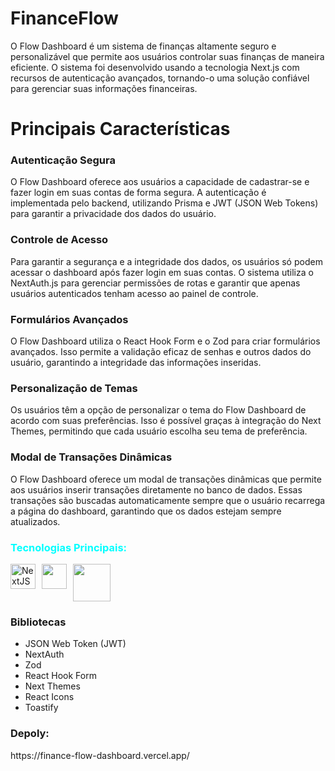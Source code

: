 <h1>FinanceFlow</h1>

O Flow Dashboard é um sistema de finanças altamente seguro e personalizável que permite aos usuários controlar suas finanças de maneira eficiente. O sistema foi desenvolvido usando a tecnologia Next.js com recursos de autenticação avançados, tornando-o uma solução confiável para gerenciar suas informações financeiras.

<h1>Principais Características</h1>
<h3>Autenticação Segura</h3>
O Flow Dashboard oferece aos usuários a capacidade de cadastrar-se e fazer login em suas contas de forma segura. A autenticação é implementada pelo backend, utilizando Prisma e JWT (JSON Web Tokens) para garantir a privacidade dos dados do usuário.

<h3>Controle de Acesso</h3>
Para garantir a segurança e a integridade dos dados, os usuários só podem acessar o dashboard após fazer login em suas contas. O sistema utiliza o NextAuth.js para gerenciar permissões de rotas e garantir que apenas usuários autenticados tenham acesso ao painel de controle.

<h3>Formulários Avançados</h3>
O Flow Dashboard utiliza o React Hook Form e o Zod para criar formulários avançados. Isso permite a validação eficaz de senhas e outros dados do usuário, garantindo a integridade das informações inseridas.


<h3>Personalização de Temas</h3>
Os usuários têm a opção de personalizar o tema do Flow Dashboard de acordo com suas preferências. Isso é possível graças à integração do Next Themes, permitindo que cada usuário escolha seu tema de preferência.

<h3>Modal de Transações Dinâmicas</h3>
O Flow Dashboard oferece um modal de transações dinâmicas que permite aos usuários inserir transações diretamente no banco de dados. Essas transações são buscadas automaticamente sempre que o usuário recarrega a página do dashboard, garantindo que os dados estejam sempre atualizados.

<ul></ul>

<h3 style="color:cyan">Tecnologias Principais:</h3>

<div style="display:flex;gap:10px">
  <img width=40 src="https://www.datocms-assets.com/75941/1657707878-nextjs_logo.png" alt="NextJS" />
  <img width=40 src="https://upload.wikimedia.org/wikipedia/commons/thumb/4/4c/Typescript_logo_2020.svg/512px-Typescript_logo_2020.svg.png" alt="" />
  <img width=60 src="https://upload.wikimedia.org/wikipedia/commons/thumb/d/d5/Tailwind_CSS_Logo.svg/1200px-Tailwind_CSS_Logo.svg.png" alt="" />
</div>

<h3>Bibliotecas</h3>
<ul>
  <li>JSON Web Token (JWT)</li>
  <li>NextAuth</li>
  <li>Zod</li>
  <li>React Hook Form</li>
  <li>Next Themes</li>
  <li>React Icons</li>
  <li>Toastify</li>
</ul>

<h3>Depoly:</h3>
https://finance-flow-dashboard.vercel.app/
